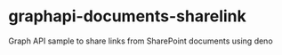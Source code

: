 # graphapi-documents-sharelink
Graph API sample to share links from SharePoint documents using deno
